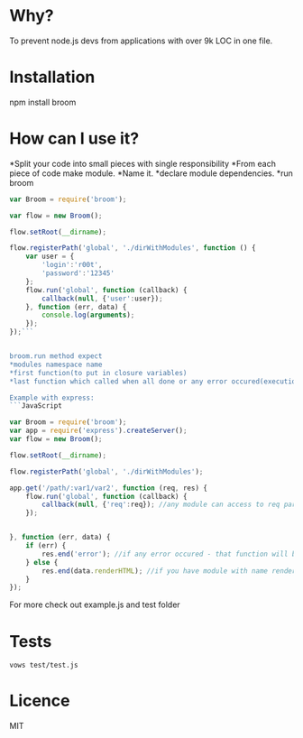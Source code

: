 Why?
=======

To prevent node.js devs from applications with over 9k LOC in one file.

Installation
=======
  npm install broom


How can I use it?
=======

*Split your code into small pieces with single responsibility
*From each piece of code make module.
*Name it.
*declare module dependencies.
*run broom
```JavaScript
var Broom = require('broom');

var flow = new Broom();

flow.setRoot(__dirname);

flow.registerPath('global', './dirWithModules', function () {
    var user = {
        'login':'r00t',
        'password':'12345'
    };
    flow.run('global', function (callback) {
        callback(null, {'user':user});
    }, function (err, data) {
        console.log(arguments);
    });
});```


broom.run method expect
*modules namespace name
*first function(to put in closure variables)
*last function which called when all done or any error occured(execution model build on top of async.auto)

Example with express:
```JavaScript

var Broom = require('broom');
var app = require('express').createServer();
var flow = new Broom();

flow.setRoot(__dirname);

flow.registerPath('global', './dirWithModules');

app.get('/path/:var1/var2', function (req, res) {
    flow.run('global', function (callback) {
        callback(null, {'req':req}); //any module can access to req params throgh data.start.req
    });


}, function (err, data) {
    if (err) {
        res.end('error'); //if any error occured - that function will be called immidiately
    } else {
        res.end(data.renderHTML); //if you have module with name renderHTML and it passes rendered template in callback
    }
});

```

For more check out example.js and test folder

Tests
=======
    vows test/test.js





Licence
=======
MIT
